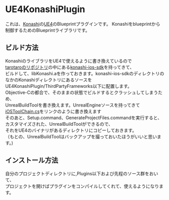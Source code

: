 # UE4KonashiPlugin
これは、[Konashi](http://konashi.ux-xu.com)の[UE4](https://www.unrealengine.com/what-is-unreal-engine-4)のBlueprintプラグインです。
Konashiをblueprintから制御するためのBlueprintライブラリです。
## ビルド方法
KonashiのライブラリをUE4で使えるように書き換えているので  
[tarotaroのリポジトリ](https://github.com/tarotaro)の中にある[konashi-ios-sdk](https://github.com/tarotaro/konashi-ios-sdk)を持ってきて、  
ビルドして、libKonashi.aを作っておきます。konashi-ios-sdkのディレクトリの  
なかのKonashiディレクトリにあるソースをUE4KonashiPlugin/ThirdPartyFrameworks以下に配置します。  
Objective-Cの都合で、そのままの状態でビルドするとクラッシュしてしまうため、  
UnrealBuildToolを書き換えます。UnrealEngineソースを持ってきて  
[iOSToolChain.cs](https://gist.github.com/tarotaro/121617faffa9a1b1f467)をリンクのように書き換えます  
そのあと、Setup.command、GenerateProjectFiles.commandを実行すると、  
カスタマイズされた、UnrealBuildToolができるので、  
それをUE4のバイナリがあるディレクトリにコピーしておきます。  
（もとの、UnrealBuildToolはバックアップを撮っておいたほうがいいと思います。)  
## インストール方法
自分のプロジェクトディレクトリに,Plugins以下および先程のソース群をおいて、  
プロジェクトを開けばプラグインをコンパイルしてくれて、使えるようになります。




